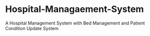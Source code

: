 # Hospital-Managaement-System
A Hospital Management System with Bed Management and Patient Condition Update System
